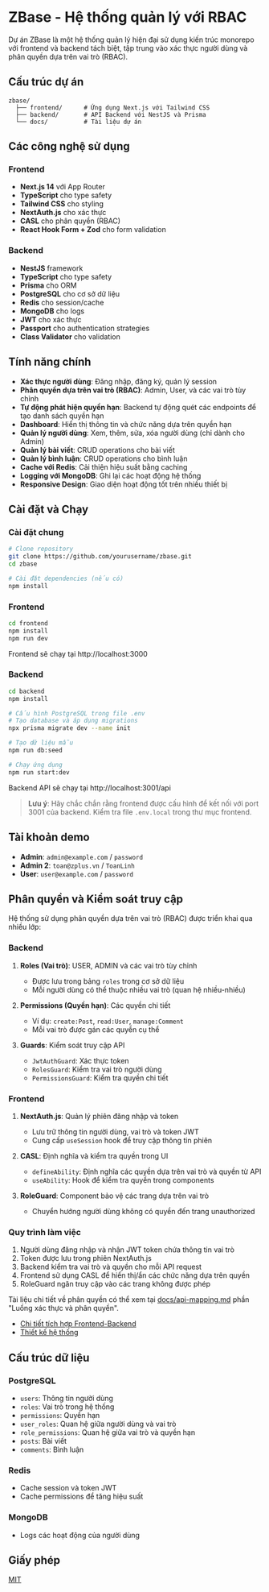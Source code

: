 # ZBase - Hệ thống quản lý với RBAC

Dự án ZBase là một hệ thống quản lý hiện đại sử dụng kiến trúc monorepo với frontend và backend tách biệt, tập trung vào xác thực người dùng và phân quyền dựa trên vai trò (RBAC).

## Cấu trúc dự án

```
zbase/
  ├── frontend/      # Ứng dụng Next.js với Tailwind CSS
  ├── backend/       # API Backend với NestJS và Prisma
  └── docs/          # Tài liệu dự án
```

## Các công nghệ sử dụng

### Frontend
- **Next.js 14** với App Router
- **TypeScript** cho type safety
- **Tailwind CSS** cho styling
- **NextAuth.js** cho xác thực
- **CASL** cho phân quyền (RBAC)
- **React Hook Form + Zod** cho form validation

### Backend
- **NestJS** framework
- **TypeScript** cho type safety
- **Prisma** cho ORM
- **PostgreSQL** cho cơ sở dữ liệu
- **Redis** cho session/cache
- **MongoDB** cho logs
- **JWT** cho xác thực
- **Passport** cho authentication strategies
- **Class Validator** cho validation

## Tính năng chính

- **Xác thực người dùng**: Đăng nhập, đăng ký, quản lý session
- **Phân quyền dựa trên vai trò (RBAC)**: Admin, User, và các vai trò tùy chỉnh
- **Tự động phát hiện quyền hạn**: Backend tự động quét các endpoints để tạo danh sách quyền hạn
- **Dashboard**: Hiển thị thông tin và chức năng dựa trên quyền hạn
- **Quản lý người dùng**: Xem, thêm, sửa, xóa người dùng (chỉ dành cho Admin)
- **Quản lý bài viết**: CRUD operations cho bài viết
- **Quản lý bình luận**: CRUD operations cho bình luận
- **Cache với Redis**: Cải thiện hiệu suất bằng caching
- **Logging với MongoDB**: Ghi lại các hoạt động hệ thống
- **Responsive Design**: Giao diện hoạt động tốt trên nhiều thiết bị

## Cài đặt và Chạy

### Cài đặt chung

```bash
# Clone repository
git clone https://github.com/yourusername/zbase.git
cd zbase

# Cài đặt dependencies (nếu có)
npm install
```

### Frontend

```bash
cd frontend
npm install
npm run dev
```

Frontend sẽ chạy tại http://localhost:3000

### Backend

```bash
cd backend
npm install

# Cấu hình PostgreSQL trong file .env
# Tạo database và áp dụng migrations
npx prisma migrate dev --name init

# Tạo dữ liệu mẫu
npm run db:seed

# Chạy ứng dụng
npm run start:dev
```

Backend API sẽ chạy tại http://localhost:3001/api

> **Lưu ý**: Hãy chắc chắn rằng frontend được cấu hình để kết nối với port 3001 của backend. Kiểm tra file `.env.local` trong thư mục frontend.

## Tài khoản demo

- **Admin**: `admin@example.com` / `password`
- **Admin 2**: `toan@zplus.vn` / `ToanLinh`
- **User**: `user@example.com` / `password`

## Phân quyền và Kiểm soát truy cập

Hệ thống sử dụng phân quyền dựa trên vai trò (RBAC) được triển khai qua nhiều lớp:

### Backend

1. **Roles (Vai trò)**: USER, ADMIN và các vai trò tùy chỉnh
   - Được lưu trong bảng `roles` trong cơ sở dữ liệu
   - Mỗi người dùng có thể thuộc nhiều vai trò (quan hệ nhiều-nhiều)

2. **Permissions (Quyền hạn)**: Các quyền chi tiết
   - Ví dụ: `create:Post`, `read:User`, `manage:Comment`
   - Mỗi vai trò được gán các quyền cụ thể

3. **Guards**: Kiểm soát truy cập API
   - `JwtAuthGuard`: Xác thực token
   - `RolesGuard`: Kiểm tra vai trò người dùng
   - `PermissionsGuard`: Kiểm tra quyền chi tiết

### Frontend

1. **NextAuth.js**: Quản lý phiên đăng nhập và token
   - Lưu trữ thông tin người dùng, vai trò và token JWT
   - Cung cấp `useSession` hook để truy cập thông tin phiên

2. **CASL**: Định nghĩa và kiểm tra quyền trong UI
   - `defineAbility`: Định nghĩa các quyền dựa trên vai trò và quyền từ API
   - `useAbility`: Hook để kiểm tra quyền trong components

3. **RoleGuard**: Component bảo vệ các trang dựa trên vai trò
   - Chuyển hướng người dùng không có quyền đến trang unauthorized

### Quy trình làm việc

1. Người dùng đăng nhập và nhận JWT token chứa thông tin vai trò
2. Token được lưu trong phiên NextAuth.js
3. Backend kiểm tra vai trò và quyền cho mỗi API request
4. Frontend sử dụng CASL để hiển thị/ẩn các chức năng dựa trên quyền
5. RoleGuard ngăn truy cập vào các trang không được phép

Tài liệu chi tiết về phân quyền có thể xem tại [docs/api-mapping.md](./docs/api-mapping.md) phần "Luồng xác thực và phân quyền".
- [Chi tiết tích hợp Frontend-Backend](./docs/frontend-backend-integration.md)
- [Thiết kế hệ thống](./docs/zbase-design.md)

## Cấu trúc dữ liệu

### PostgreSQL
- `users`: Thông tin người dùng
- `roles`: Vai trò trong hệ thống
- `permissions`: Quyền hạn
- `user_roles`: Quan hệ giữa người dùng và vai trò
- `role_permissions`: Quan hệ giữa vai trò và quyền hạn
- `posts`: Bài viết
- `comments`: Bình luận

### Redis
- Cache session và token JWT
- Cache permissions để tăng hiệu suất

### MongoDB
- Logs các hoạt động của người dùng

## Giấy phép

[MIT](LICENSE)
